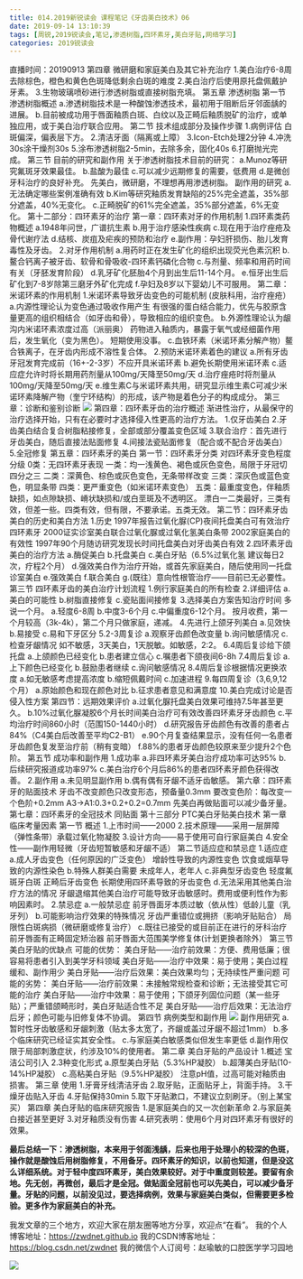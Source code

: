 ```yaml
---
title: 014.2019新锐读会 课程笔记《牙齿美白技术》06
date: 2019-09-14 13:10:39
tags: [周锐,2019锐读会,笔记,渗透树脂,四环素牙,美白牙贴,网络学习]
categories: 2019锐读会
---
```

直播时间：20190913
第四章 微研磨和家庭美白及其它补充治疗
1.美白治疗6-8周去除棕色，橙色和黄色色斑降低剩余白斑的难度
2.美白治疗后使用原托盘佩戴护牙素。
3.生物玻璃喷砂进行渗透树脂或直接树脂充填。
第五章 渗透树脂
第一节 渗透树脂概述
a.渗透树脂技术是一种酸蚀渗透技术，最初用于阻断后牙邻面龋的进展。
b.目前被成功用于唇面釉质白斑、白纹以及正畸后釉质脱矿的治疗，或单独应用，或于美白治疗联合应用。
第二节 技术组成部分及操作步骤
1.病例评估
白斑偏深，偏表层下方。
2.清洁牙面（隔离或上障）
3.Icon-Etch处理2分钟
4.冲洗30s涂干燥剂30s
5.涂布渗透树脂2-5min，去除多余，固化40s
6.打磨抛光完成。
第三节 目前的研究和副作用
关于渗透树脂技术目前的研究：
a.Munoz等研究氟斑牙效果最佳。
b.盐酸为最佳
c.可以减少远期修复的需要，低费用
d.是微创牙科治疗的良好补充。
先美白，微研磨，不理想再用渗透树脂。
副作用的研究
a.无法确定哪些案例准确有效
b.Kim等研究釉质发育缺陷的25%完全遮盖，35%部分遮盖，40%无变化。
c.正畸脱矿的61%完全遮盖，35%部分遮盖，6%无变化。
第十二部分：四环素牙的治疗
第一章：四环素对牙的作用机制
1.四环素类药物概述
a.1948年问世，广谱抗生素
b.用于治疗感染性疾病
c.现在用于治疗痤疮及骨代谢疗法
d.结核、炭疽及疟疾的预防和治疗
e.副作用：孕妇肝损伤、胎儿发育毒性及牙齿。
2.对牙作用机制
a.用药时正在发生矿化的组织出现荧光色素沉积
b.鳌合钙离子被牙齿、软骨和骨吸收-四环素钙磷化合物
c.与剂量、频率和用药时间有关（牙胚发育阶段）
d.乳牙矿化胚胎4个月到出生后11-14个月。
e.恒牙出生后矿化到7-8岁除第三磨牙外矿化完成
f.孕妇及8岁以下婴幼儿不可服用。
第二章：米诺环素的作用机制
1.米诺环素导致牙齿变色的可能机制
(皮肤科用，治疗痤疮）
a.内源性理论认为变色通过吸收作用产生
有很强的蛋白结合能力，优先与胶原含量更高的组织相结合（如牙齿和骨），导致相应的组织变色。
b.外源性理论认为龈沟内米诺环素浓度过高（派丽奥）
药物进入釉质内，暴露于氧气或经细菌作用后，发生氧化（变为黑色）。
短期使用没事。
c.血铁环素（米诺环素分解产物）鳌合铁离子，在牙齿内形成不溶性复合体。
2.预防米诺环素着色的建议
a.所有牙齿牙冠发育完成前（16+-2-3岁）不应开具米诺环素
b.避免长期使用米诺环素
c.适应症允许时将长期用药剂量从100mg/天降至50mg/天
d.治疗痤疮时将剂量从100mg/天降至50mg/天
e.维生素C与米诺环素共用，研究显示维生素C可减少米诺环素降解产物（奎宁环结构）的形成，该产物是着色分子的构成成分。
第三章：诊断和鉴别诊断
![](https://zymblog-1258069789.cos.ap-chengdu.myqcloud.com/blog0152-2019rdh/009/01.png)
第四章：四环素牙齿的治疗概述
渐进性治疗，从最保守的治疗选择开始，只有在必要时才选择侵入性更高的治疗方法。
1.仅牙齿美白
2.牙齿美白结合复合树脂粘接修复，全部或部分覆盖变色区域
3.联合治疗：首先进行牙齿美白，随后直接法贴面修复
4.间接法瓷贴面修复（配合或不配合牙齿美白）
5.全冠修复
第五章：四环素牙的美白
第一节：四环素牙分类
对四环素牙变色程度分级
0类：无四环素牙表现
一类：均一浅黄色、褐色或灰色变色，局限于牙冠切四分之三
二类：深黄色、棕色或灰色变色，无条带样改变
三类：深灰色或蓝色变色，明显条带
四类：更严重变色（如米诺环素变色）
五类：最重度变色，伴釉质缺损，如点隙缺损、嵴状缺损和/或白垩斑及不透明区。
漂白一二类最好，三类有效，但差一些。四类有效，但有限，不要承诺。五类无效。
第二节：四环素牙齿美白的历史和美白方法
1.历史
1997年报告过氧化脲(CP)夜间托盘美白可有效治疗四环素牙
2000证实诊室美白联合过氧化脲或过氧化氢美白条带
2002家庭美白的有效性
1997年90个月随访研究发现长时间托盘美白对牙齿美白有效
2.四环素牙齿美白的治疗方法
a.酶促美白
b.托盘美白
c.美白牙贴（6.5%过氧化氢 建议每日2次，疗程2个月）
d.强效美白作为治疗开始，或首先家庭美白，随后使用同一托盘诊室美白
e.强效美白
f.联合美白
g.(既往）意向性根管治疗——目前已无必要性。
第三节 四环素牙齿的美白治疗计划流程
1.例行家庭美白的所有检查
2.详细评估
a.美白的可能性
b.树脂直接修复
c.瓷贴面间接修复
3.选择美白方案告知治疗时间
多说一个月。
a.轻度6-8周
b.中度3-6个月
c.中偏重度6-12个月。
按月收费，第一个月较高（3k-4k），第二个月只做家庭，递减。
4.先进行上颌牙列美白
a.见效快
b.易接受
c.易和下牙区分
5.2-3周复诊
a.观察牙齿颜色改变量
b.询问敏感情况
c.检查牙龈情况
如不敏感，3天美白，1天脱敏。如敏感，2:2。
6.4周后复诊给下颌托盘
a.上颌颜色已经变化
b.患者建立信心
c.嘱患者下颌夜间6-8h
7.4周后复诊
a.上下颜色已经变化
b.鼓励患者继续
c.询问敏感情况
8.4周后复诊根据情况更换浓度
a.如无敏感考虑提高浓度
b.缩短佩戴时间
c.加速进程
9.每四周复诊（3,6,9,12个月）
a.原始颜色和现在颜色对比
b.征求患者意见和满意度
10.美白完成讨论是否侵入性方案
第四节：远期效果评价
a.过氧化脲托盘美白效果可维持7.5年甚至更久。
b.10%过氧化脲凝胶6个月长时间美白治疗可有效改善四环素牙牙齿颜色
c.平均治疗时间860小时（范围150-1440小时）
d.研究报告牙齿颜色有改善的患者占84%（C4美白后改善至平均C2-B1）
e.90个月复查结果显示，没有任何一名患者牙齿颜色复发至治疗前（稍有变暗）
f.88%的患者牙齿颜色较原来至少提升2个色阶。
第五节 成功率和副作用
1.成功率
a.非四环素牙美白治疗成功率可达95%
b.后续研究报道成功率97%
c.美白治疗6个月后86%的患者四环素牙颜色获得改善。
2.副作用
a.未见明显副作用
b.偶有偶有牙龈不适牙齿敏感。
第六章：四环素牙的贴面技术
牙齿不改变颜色只改变形态，预备量0.3mm
要改变色阶：每改变一个色阶+0.2mm
A3->A1:0.3+0.2+0.2=0.7mm
先美白再做贴面可以减少备牙量。
第七章：四环素牙的全冠技术
同贴面
第十三部分 PTC美白牙贴美白技术
第一章 临床考量因素
第一节 概述
1.上市时间——2000
2.技术原理——采用一层屏障（弹性条带）承载过氧化物凝胶
3.设计方向——易于使用可自行家庭美白
4.安全性——副作用轻微（牙齿短暂敏感和牙龈不适）
第二节适应症和禁忌症
1.适应症
a.成人牙齿变色（任何原因的广泛变色）
增龄性导致的内源性变色
饮食或烟草导致的内源性染色
b.特殊人群美白需要
未成年人，老年人
c.非典型牙齿变色
轻度氟斑牙白斑
正畸后牙齿变色
长期使用四环素导致的牙齿变色
d.无法采用其他美白治疗方法的情况
牙龈退缩其他美白治疗可能导致牙齿敏感时。费用或便利性作为影响因素时。
2.禁忌症
a.一般禁忌症
前牙唇面牙本质过敏（依从性）低龄儿童（乳牙列）
b.可能影响治疗效果的特殊情况
牙齿严重错位或拥挤（影响牙贴贴合）
局限性白斑病损（微研磨或修复治疗）
c.既往已接受的或目前正在进行的牙科治疗
前牙唇面有正畸固定矫治器
前牙唇面大范围美学修复体(计划更换者除外）
第三节美白牙贴的优缺点
可能的优势：
美白牙贴——治疗前效果：方便、费用低廉；很容易将患者引入到美学牙科领域
美白牙贴——治疗中效果：易于使用；美白过程缓和、副作用少
美白牙贴——治疗后效果：美白效果均匀；无持续性严重问题
可能的劣势：
美白牙贴——治疗前效果：未接触常规检查和诊断；无法接受其它可能的治疗
美白牙贴——治疗中效果：易于使用；下颌牙列固位问题（某一些牙贴）；严重错颌畸形时，美白牙贴适合性不足
美白牙贴——治疗后效果：无法治疗后牙；颜色可能与旧修复体不协调。
第四节 病例类型和副作用
![](https://zymblog-1258069789.cos.ap-chengdu.myqcloud.com/blog0152-2019rdh/009/02.png)
副作用研究
a.暂时性牙齿敏感和牙龈刺激（贴太多太宽了，齐龈或盖过牙龈不超过1mm）
b.多个临床研究已经证实其安全性。
c.与家庭美白敏感类似但发生率更低
d.副作用仅限于局部刺激症状，约涉及10%的使用者。
第二章 美白牙贴的产品设计
1.概述
宝洁公司引入
2.3种变化形式
a.原型美白牙贴（5.3%HP凝胶）
b.超薄美白牙贴(10-14%HP凝胶）
c.高粘美白牙贴（9.5%HP凝胶）
注意pH值，过高可能对釉质由损害。
第三章 使用
1.牙膏牙线清洁牙齿
2.取牙贴，正面贴牙上，背面手持。
3.干燥牙齿贴入牙齿
4.牙贴保持30min
5.取下牙贴漱口，不建议立刻刷牙。（别上某宝买）
第四章 美白牙贴的临床研究报告
1.是家庭美白的又一次创新革命
2.与家庭美白接近甚至更好
3.对牙釉质没有伤害
4.研究表明：使用6个月对四环素牙有很好的效果。

**最后总结一下：渗透树脂，本来用于邻面浅龋，后来也用于处理小的较深的色斑，操作就是酸蚀后用树脂修复，不用备牙。四环素牙的知识，以前也知道，但是没这么详细系统。对于轻中度四环素牙，美白效果较好。对于中重度则较差。要留有余地。先无创，再微创，最后才是全冠。做贴面全冠前也可以先美白，可以减少备牙量。牙贴的问题，以前没见过，要选择病例，效果与家庭美白类似，但需要更多检验。更多作为家庭美白的补充。**

我发文章的三个地方，欢迎大家在朋友圈等地方分享，欢迎点“在看”。
我的个人博客地址：https://zwdnet.github.io
我的CSDN博客地址：https://blog.csdn.net/zwdnet
我的微信个人订阅号：赵瑜敏的口腔医学学习园地


![](https://zymblog-1258069789.cos.ap-chengdu.myqcloud.com/other/wx.jpg)